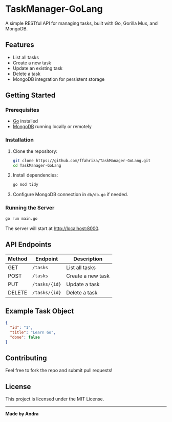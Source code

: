 # TaskManager-GoLang

A simple RESTful API for managing tasks, built with Go, Gorilla Mux, and MongoDB.

## Features

- List all tasks
- Create a new task
- Update an existing task
- Delete a task
- MongoDB integration for persistent storage

## Getting Started

### Prerequisites

- [Go](https://golang.org/dl/) installed
- [MongoDB](https://www.mongodb.com/try/download/community) running locally or remotely

### Installation

1. Clone the repository:
    ```sh
    git clone https://github.com/ffahriza/TaskManager-GoLang.git
    cd TaskManager-GoLang
    ```

2. Install dependencies:
    ```sh
    go mod tidy
    ```

3. Configure MongoDB connection in `db/db.go` if needed.

### Running the Server

```sh
go run main.go
```

The server will start at [http://localhost:8000](http://localhost:8000).

## API Endpoints

| Method | Endpoint            | Description           |
|--------|---------------------|----------------------|
| GET    | `/tasks`            | List all tasks       |
| POST   | `/tasks`            | Create a new task    |
| PUT    | `/tasks/{id}`       | Update a task        |
| DELETE | `/tasks/{id}`       | Delete a task        |

## Example Task Object

```json
{
  "id": "1",
  "title": "Learn Go",
  "done": false
}
```

## Contributing

Feel free to fork the repo and submit pull requests!

## License

This project is licensed under the MIT License.

---

**Made by Andra**
